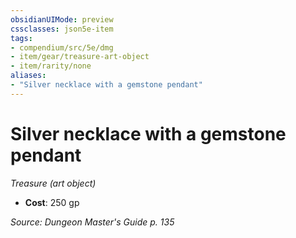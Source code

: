 ```yaml
---
obsidianUIMode: preview
cssclasses: json5e-item
tags:
- compendium/src/5e/dmg
- item/gear/treasure-art-object
- item/rarity/none
aliases: 
- "Silver necklace with a gemstone pendant"
---
```

# Silver necklace with a gemstone pendant
*Treasure (art object)*  

- **Cost**: 250 gp

*Source: Dungeon Master's Guide p. 135*